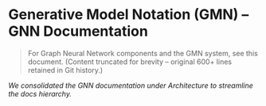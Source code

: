 # Generative Model Notation (GMN) – GNN Documentation

<!-- Migrated from docs/gnn/README.md -->

> For Graph Neural Network components and the GMN system, see this document. (Content truncated for brevity – original 600+ lines retained in Git history.)

*We consolidated the GNN documentation under Architecture to streamline the docs hierarchy.*
